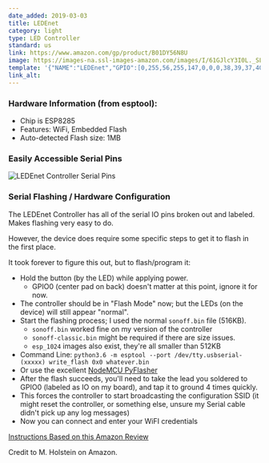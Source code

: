 ```yaml
---
date_added: 2019-03-03
title: LEDEnet
category: light
type: LED Controller
standard: us
link: https://www.amazon.com/gp/product/B01DY56N8U
image: https://images-na.ssl-images-amazon.com/images/I/61GJlcY3I0L._SL1000_.jpg
template: '{"NAME":"LEDEnet","GPIO":[0,255,56,255,147,0,0,0,38,39,37,40,0],"FLAG":0,"BASE":34}' 
link_alt: 
---
```

### Hardware Information (from esptool): 

- Chip is ESP8285
- Features: WiFi, Embedded Flash
- Auto-detected Flash size: 1MB

### Easily Accessible Serial Pins
![LEDEnet Controller Serial Pins](/templates/assets/images/led_enet_controller_serial.jpg)

### Serial Flashing / Hardware Configuration

The LEDEnet Controller has all of the serial IO pins broken out and labeled. Makes flashing very easy to do. 

However, the device does require some specific steps to get it to flash in the first place. 

It took forever to figure this out, but to flash/program it:
- Hold the button (by the LED) while applying power.
  - GPIO0 (center pad on back) doesn't matter at this point, ignore it for now. 
- The controller should be in "Flash Mode" now; but the LEDs (on the device) will still appear "normal". 
- Start the flashing process; I used the normal `sonoff.bin` file (516KB).
  - `sonoff.bin` worked fine on my version of the controller
  - `sonoff-classic.bin` might be required if there are size issues. 
  - `esp_1024` images also exist, they're all smaller than 512KB
- Command Line: `python3.6 -m esptool --port /dev/tty.usbserial-(xxxxx) write_flash 0x0 whatever.bin`
- Or use the excellent [NodeMCU PyFlasher](https://github.com/marcelstoer/nodemcu-pyflasher)
- After the flash succeeds, you'll need to take the lead you soldered to GPIO0 (labeled as IO on my board), and tap it to ground 4 times quickly. 
- This forces the controller to start broadcasting the configuration SSID (it might reset the controller, or something else, unsure my Serial cable didn't pick up any log messages)
- Now you can connect and enter your WiFI credentials

[Instructions Based on this Amazon Review](https://www.amazon.com/gp/customer-reviews/R380TIPJMY455A/ref=cm_cr_dp_d_rvw_btm?ie=UTF8&ASIN=B01DY56N8U#wasThisHelpful)

Credit to M. Holstein on Amazon. 
